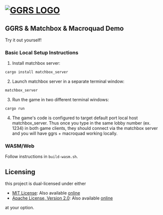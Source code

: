 # [![GGRS LOGO](./ggrs_logo.png)](https://github.com/gschup/ggrs/)

## GGRS & Matchbox & Macroquad Demo

Try it out yourself!

### Basic Local Setup Instructions

1. Install matchbox server:
```sh
cargo install matchbox_server
```
2. Launch matchbox server in a separate terminal window:
```sh
matchbox_server
```
3. Run the game in two different terminal windows:
```sh
cargo run
```
4. The game's code is configured to target default port local host matchbox_server. Thus once you type in the same lobby number (ex. 1234) in both game clients, they should connect via the matchbox server and you will have ggrs + macroquad working locally.

### WASM/Web
Follow instructions in `build-wasm.sh`.

## Licensing

this project is dual-licensed under either

- [MIT License](./LICENSE-MIT): Also available [online](http://opensource.org/licenses/MIT)
- [Apache License, Version 2.0](./LICENSE-APACHE): Also available [online](http://www.apache.org/licenses/LICENSE-2.0)

at your option.
